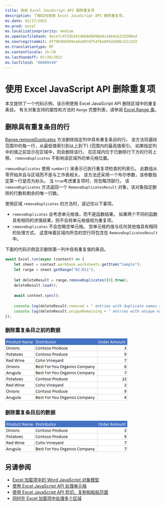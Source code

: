 ```yaml
---
title: 使用 Excel JavaScript API 删除重复项
description: 了解如何使用 Excel JavaScript API 删除重复项。
ms.date: 02/17/2022
ms.prod: excel
ms.localizationpriority: medium
ms.openlocfilehash: 9ece7c9f35b341dbb8d0d90e8ca4bda5215580ed
ms.sourcegitcommit: df7964b6509ee6a807d754fbe895d160bc52c2d3
ms.translationtype: MT
ms.contentlocale: zh-CN
ms.lasthandoff: 07/20/2022
ms.locfileid: "66889140"
---
```

# <a name="remove-duplicates-using-the-excel-javascript-api"></a>使用 Excel JavaScript API 删除重复项

本文提供了一个代码示例，该示例使用 Excel JavaScript API 删除区域中的重复条目。 有关对象支持的属性和方法的 `Range` 完整列表，请参阅 [Excel.Range 类](/javascript/api/excel/excel.range)。

## <a name="remove-rows-with-duplicate-entries"></a>删除具有重复条目的行

[Range.removeDuplicates](/javascript/api/excel/excel.range#excel-excel-range-removeduplicates-member(1)) 方法删除指定列中具有重复条目的行。 该方法将遍经范围中的每一行，从最低值索引到从上到下)  (范围内的最高值索引。 如果指定列中的值之前显示在区域中，则会删除该行。 在区域内位于已删除行下方的行将上移。 `removeDuplicates` 不影响该区域外的单元格位置。

`removeDuplicates` 使用 `number[]` 来表示已执行重复项检查的列索引。 此数组从零开始并且与区域而不是与工作表相关。 该方法还采用一个布尔参数，该参数指定第一行是否为标头。 当 `true`考虑重复项时，将忽略顶部行。 该 `removeDuplicates` 方法返回一个 `RemoveDuplicatesResult` 对象，该对象指定删除的行数和剩余的唯一行数。

使用区域 `removeDuplicates` 的方法时，请记住以下事项。

- `removeDuplicates` 会考虑单元格值，而不是函数结果。 如果两个不同的函数具有相同的求值结果，则不会将单元格值视为重复项。
- `removeDuplicates` 不会忽略空单元格。 空单元格的值与任何其他值具有相同的处理方式。 这意味着区域内所含的空行将包含在 `RemoveDuplicatesResult` 中。

下面的代码示例显示删除第一列中具有重复值的条目。

```js
await Excel.run(async (context) => {
    let sheet = context.workbook.worksheets.getItem("Sample");
    let range = sheet.getRange("B2:D11");

    let deleteResult = range.removeDuplicates([0],true);
    deleteResult.load();

    await context.sync();

    console.log(deleteResult.removed + " entries with duplicate names removed.");
    console.log(deleteResult.uniqueRemaining + " entries with unique names remain in the range.");
});
```

### <a name="data-before-duplicate-entries-are-removed"></a>删除重复条目之前的数据

![在运行范围的删除重复方法之前，Excel 中的数据。](../images/excel-ranges-remove-duplicates-before.png)

### <a name="data-after-duplicate-entries-are-removed"></a>删除重复条目后的数据

![在运行范围的删除重复方法后，Excel 中的数据。](../images/excel-ranges-remove-duplicates-after.png)

## <a name="see-also"></a>另请参阅

- [Excel 加载项中的 Word JavaScript 对象模型](excel-add-ins-core-concepts.md)
- [使用 Excel JavaScript API 处理单元格](excel-add-ins-cells.md)
- [使用 Excel JavaScript API 剪切、复制和粘贴范围](excel-add-ins-ranges-cut-copy-paste.md)
- [ 同时在 Excel 加载项中处理多个区域 ](excel-add-ins-multiple-ranges.md)
